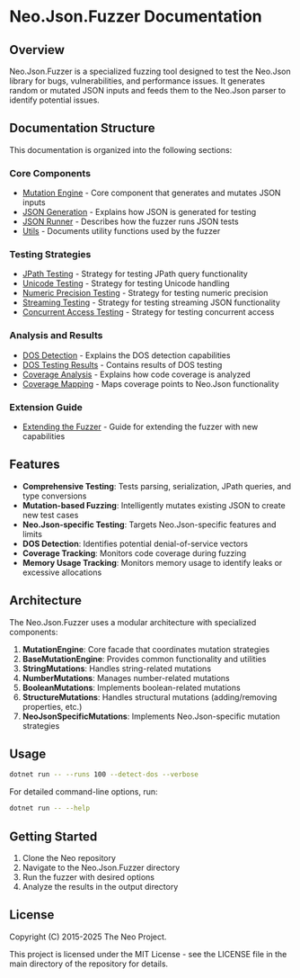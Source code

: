 # Neo.Json.Fuzzer Documentation

## Overview

Neo.Json.Fuzzer is a specialized fuzzing tool designed to test the Neo.Json library for bugs, vulnerabilities, and performance issues. It generates random or mutated JSON inputs and feeds them to the Neo.Json parser to identify potential issues.

## Documentation Structure

This documentation is organized into the following sections:

### Core Components
- [Mutation Engine](./MutationEngine.md) - Core component that generates and mutates JSON inputs
- [JSON Generation](./JSONGeneration.md) - Explains how JSON is generated for testing
- [JSON Runner](./JsonRunner.md) - Describes how the fuzzer runs JSON tests
- [Utils](./Utils.md) - Documents utility functions used by the fuzzer

### Testing Strategies
- [JPath Testing](./JPathTesting.md) - Strategy for testing JPath query functionality
- [Unicode Testing](./UnicodeTesting.md) - Strategy for testing Unicode handling
- [Numeric Precision Testing](./NumericPrecisionTesting.md) - Strategy for testing numeric precision
- [Streaming Testing](./StreamingTesting.md) - Strategy for testing streaming JSON functionality
- [Concurrent Access Testing](./ConcurrentAccessTesting.md) - Strategy for testing concurrent access

### Analysis and Results
- [DOS Detection](./DOSDetection.md) - Explains the DOS detection capabilities
- [DOS Testing Results](./DOSTestingResults.md) - Contains results of DOS testing
- [Coverage Analysis](./CoverageAnalysis.md) - Explains how code coverage is analyzed
- [Coverage Mapping](./CoverageMapping.md) - Maps coverage points to Neo.Json functionality

### Extension Guide
- [Extending the Fuzzer](./EXTENDING.md) - Guide for extending the fuzzer with new capabilities

## Features

- **Comprehensive Testing**: Tests parsing, serialization, JPath queries, and type conversions
- **Mutation-based Fuzzing**: Intelligently mutates existing JSON to create new test cases
- **Neo.Json-specific Testing**: Targets Neo.Json-specific features and limits
- **DOS Detection**: Identifies potential denial-of-service vectors
- **Coverage Tracking**: Monitors code coverage during fuzzing
- **Memory Usage Tracking**: Monitors memory usage to identify leaks or excessive allocations

## Architecture

The Neo.Json.Fuzzer uses a modular architecture with specialized components:

1. **MutationEngine**: Core facade that coordinates mutation strategies
2. **BaseMutationEngine**: Provides common functionality and utilities
3. **StringMutations**: Handles string-related mutations
4. **NumberMutations**: Manages number-related mutations
5. **BooleanMutations**: Implements boolean-related mutations
6. **StructureMutations**: Handles structural mutations (adding/removing properties, etc.)
7. **NeoJsonSpecificMutations**: Implements Neo.Json-specific mutation strategies

## Usage

```bash
dotnet run -- --runs 100 --detect-dos --verbose
```

For detailed command-line options, run:

```bash
dotnet run -- --help
```

## Getting Started

1. Clone the Neo repository
2. Navigate to the Neo.Json.Fuzzer directory
3. Run the fuzzer with desired options
4. Analyze the results in the output directory

## License

Copyright (C) 2015-2025 The Neo Project.

This project is licensed under the MIT License - see the LICENSE file in the main directory of the repository for details.
